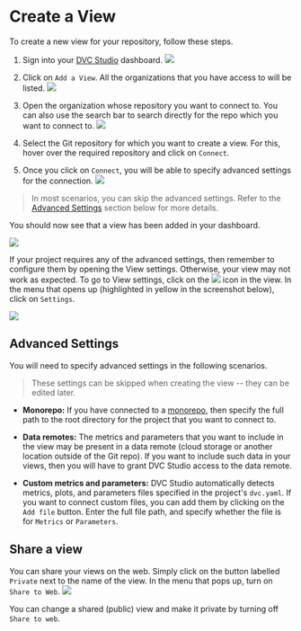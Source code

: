 # Create a View

To create a new view for your repository, follow these steps.

1. Sign into your [DVC Studio](https://studio.iterative.ai/) dashboard.
   ![](/img/studio/login_home.png)

2. Click on `Add a View`. All the organizations that you have access to will be
   listed. ![](/img/studio/create_view.png)

3. Open the organization whose repository you want to connect to. You can also
   use the search bar to search directly for the repo which you want to connect
   to. ![](/img/studio/select_repo.png)

4. Select the Git repository for which you want to create a view. For this,
   hover over the required repository and click on `Connect`.

5. Once you click on `Connect`, you will be able to specify advanced settings
   for the connection. ![](/img/studio/view_settings.png)

> In most scenarios, you can skip the advanced settings. Refer to the
> [Advanced Settings](#advanced-settings) section below for more details.

You should now see that a view has been added in your dashboard.

![](/img/studio/view_added.png)

If your project requires any of the advanced settings, then remember to
configure them by opening the View settings. Otherwise, your view may not work
as expected. To go to View settings, click on the
![](/img/studio/view_open_settings_icon.png) icon in the view. In the menu that
opens up (highlighted in yellow in the screenshot below), click on `Settings`.

![](/img/studio/view_open_settings.png)

## Advanced Settings

You will need to specify advanced settings in the following scenarios.

> These settings can be skipped when creating the view -- they can be edited
> later.

- **Monorepo:** If you have connected to a
  [monorepo](https://en.wikipedia.org/wiki/Monorepo), then specify the full path
  to the root directory for the project that you want to connect to.

- **Data remotes:** The metrics and parameters that you want to include in the
  view may be present in a data remote (cloud storage or another location
  outside of the Git repo). If you want to include such data in your views, then
  you will have to grant DVC Studio access to the data remote.

- **Custom metrics and parameters:** DVC Studio automatically detects metrics,
  plots, and parameters files specified in the project's `dvc.yaml`. If you want
  to connect custom files, you can add them by clicking on the `Add file`
  button. Enter the full file path, and specify whether the file is for
  `Metrics` or `Parameters`.

## Share a view

You can share your views on the web. Simply click on the button labelled
`Private` next to the name of the view. In the menu that pops up, turn on
`Share to Web`. ![](/img/studio/view_share.png)

You can change a shared (public) view and make it private by turning off
`Share to web`.
